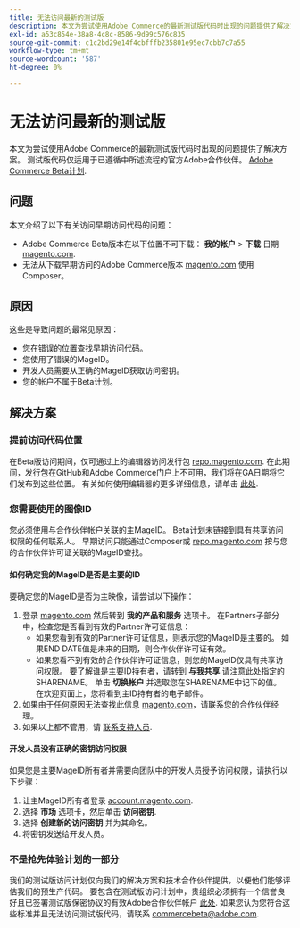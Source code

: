 ```yaml
---
title: 无法访问最新的测试版
description: 本文为尝试使用Adobe Commerce的最新测试版代码时出现的问题提供了解决方案。 测试版代码仅适用于遵循[Adobe Commerce测试版计划](https://github.com/magento/magento2/wiki/Magento-Beta-Program)中所述过程的官方Adobe合作伙伴。
exl-id: a53c854e-38a8-4c8c-8586-9d99c576c835
source-git-commit: c1c2bd29e14f4cbfffb235801e95ec7cbb7c7a55
workflow-type: tm+mt
source-wordcount: '587'
ht-degree: 0%

---
```


# 无法访问最新的测试版

本文为尝试使用Adobe Commerce的最新测试版代码时出现的问题提供了解决方案。 测试版代码仅适用于已遵循中所述流程的官方Adobe合作伙伴。 [Adobe Commerce Beta计划](https://github.com/magento/magento2/wiki/Magento-Beta-Program).

## 问题

本文介绍了以下有关访问早期访问代码的问题：

* Adobe Commerce Beta版本在以下位置不可下载： **我的帐户** > **下载** 日期 [magento.com](https://account.magento.com/customer/account/login).
* 无法从下载早期访问的Adobe Commerce版本 [magento.com](https://account.magento.com/customer/account/login) 使用Composer。

## 原因

这些是导致问题的最常见原因：

* 您在错误的位置查找早期访问代码。
* 您使用了错误的MageID。
* 开发人员需要从正确的MageID获取访问密钥。
* 您的帐户不属于Beta计划。

## 解决方案

### 提前访问代码位置

在Beta版访问期间，仅可通过上的编辑器访问发行包 [repo.magento.com](https://repo.magento.com/). 在此期间，发行包在GitHub和Adobe Commerce门户上不可用，我们将在GA日期将它们发布到这些位置。 有关如何使用编辑器的更多详细信息，请单击 [此处](https://devdocs.magento.com/guides/v2.3/install-gde/composer.html).

### 您需要使用的图像ID

您必须使用与合作伙伴帐户关联的主MageID。 Beta计划未链接到具有共享访问权限的任何联系人。 早期访问只能通过Composer或 [repo.magento.com](https://repo.magento.com/) 按与您的合作伙伴许可证关联的MageID查找。

#### 如何确定我的MageID是否是主要的ID

要确定您的MageID是否为主映像，请尝试以下操作：

1. 登录 [magento.com](https://account.magento.com/customer/account/login) 然后转到 **我的产品和服务** 选项卡。 在Partners子部分中，检查您是否看到有效的Partner许可证信息：
   * 如果您看到有效的Partner许可证信息，则表示您的MageID是主要的。 如果END DATE值是未来的日期，则合作伙伴许可证有效。
   * 如果您看不到有效的合作伙伴许可证信息，则您的MageID仅具有共享访问权限。 要了解谁是主要ID持有者，请转到 **与我共享** 请注意此处指定的SHARENAME。 单击 **切换帐户** 并选取您在SHARENAME中记下的值。 在欢迎页面上，您将看到主ID持有者的电子邮件。
1. 如果由于任何原因无法查找此信息 [magento.com](https://account.magento.com/customer/account/login)，请联系您的合作伙伴经理。
1. 如果以上都不管用，请 [联系支持人员](/help/help-center-guide/help-center/magento-help-center-user-guide.md#merchant-not-displayed).

#### 开发人员没有正确的密钥访问权限

如果您是主要MageID所有者并需要向团队中的开发人员授予访问权限，请执行以下步骤：

1. 让主MageID所有者登录 [account.magento.com](https://account.magento.com/customer/account/login).
1. 选择 **市场** 选项卡，然后单击 **访问密钥**.
1. 选择 **创建新的访问密钥** 并为其命名。
1. 将密钥发送给开发人员。

### 不是抢先体验计划的一部分

我们的测试版访问计划仅向我们的解决方案和技术合作伙伴提供，以便他们能够评估我们的预生产代码。 要包含在测试版访问计划中，贵组织必须拥有一个信誉良好且已签署测试版保密协议的有效Adobe合作伙伴帐户 [此处](https://github.com/magento/magento2/wiki/Magento-Beta-Program). 如果您认为您符合这些标准并且无法访问测试版代码，请联系 [commercebeta@adobe.com](mailto:commercebeta@adobe.com).
